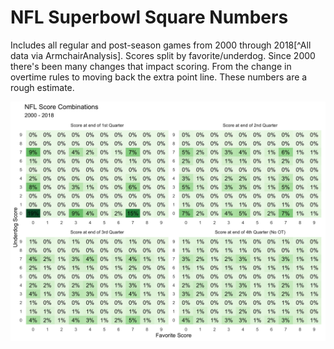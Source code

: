 # NFL Superbowl Square Numbers

Includes all regular and post-season games from 2000 through 2018[^All data via ArmchairAnalysis]. Scores split by favorite/underdog. Since 2000 there's been many changes that impact scoring. From the change in overtime rules to moving back the extra point line. These numbers are a rough estimate.

![](scores.png)
